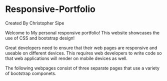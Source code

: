 # Responsive-Portfolio
Created By Christopher Sipe

Welcome to My personal responsive portfolio! This website showcases the use of CSS and bootstrap design! 

Great developers need to ensure that their web pages are responsive and useable on different devices. This requires web developers to write code so that web applications will render on mobile devices as well.

The following webpages consist of three separate pages that use a variety of bootstrap componets.
